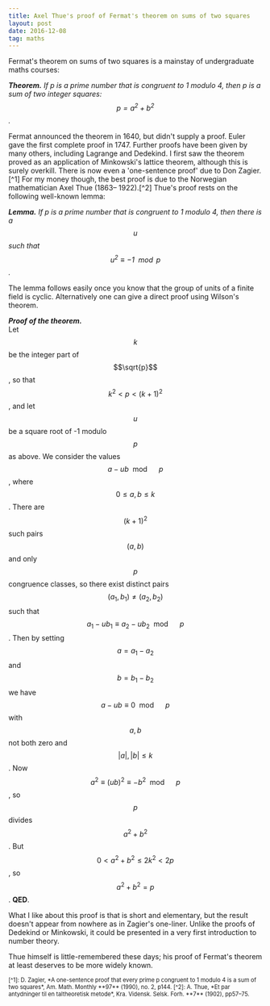 ```yaml
---
title: Axel Thue's proof of Fermat's theorem on sums of two squares
layout: post
date: 2016-12-08
tag: maths
---
```


Fermat's theorem on sums of two squares is a mainstay of undergraduate maths courses:

***Theorem.** If p is a prime number that is congruent to 1 modulo 4, then p is a sum of two integer squares:
$$p = a^{2} + b^{2}$$.*

Fermat announced the theorem in 1640, but didn't supply a proof.
Euler gave the first complete proof in 1747.
Further proofs have been given by many others, including Lagrange and Dedekind.
I first saw the theorem proved as an application of Minkowski's lattice theorem, although this is surely overkill.
There is now even a 'one-sentence proof' due to Don Zagier.[^1]
For my money though, the best proof is due to the Norwegian mathematician Axel Thue (1863&ndash;
1922).[^2] Thue's proof rests on the following well-known lemma:

***Lemma.** If p is a prime number that is congruent to 1 modulo 4, then there is a $$u$$ such that
$$u^{2} \equiv -1 \mod p$$.*

The lemma follows easily once you know that the group of units of a finite field is cyclic.
Alternatively one can give a direct proof using Wilson's theorem.

***Proof of the theorem.***  
Let $$k$$ be the integer part of $$\sqrt{p}$$, so that $$k^{2} < p < (k+1)^{2}$$, and let $$u$$ be a square root of -1 modulo $$p$$ as above.
We consider the values $$a - ub \mod \quad p$$, where $$ 0 \le a,b \le k$$.
There are $$(k+1)^{2}$$ such pairs $$(a,b)$$ and only $$p$$ congruence classes, so there exist distinct pairs $$(a_1,b_1) \ne (a_2,b_2)$$ such that $$a_1 - ub_1 \equiv a_2 - ub_2 \mod \quad p$$.
Then by setting $$a = a_1 - a_2$$ and $$b = b_1 - b_2$$ we have $$a - ub \equiv 0 \mod \quad p$$ with $$a, b$$ not both zero and $$|a|, |b| \le k$$.
Now $$a^{2} \equiv (ub)^{2} \equiv -b^{2} \mod \quad p $$, so $$p$$ divides $$a^{2}+b^{2}$$.
But $$0 < a^{2} + b^{2} \le 2k^{2} < 2p$$, so $$a^{2} + b^{2} = p$$.
**QED**.

What I like about this proof is that is short and elementary, but the result doesn't appear from nowhere as in Zagier's one-liner.
Unlike the proofs of Dedekind or Minkowski, it could be presented in a very first introduction to number theory.

Thue himself is little-remembered these days; his proof of Fermat's theorem at least deserves to be more widely known.

<div style="font-size: 80%">
[^1]: D. Zagier, *A one-sentence proof that every prime p congruent to 1 modulo 4 is a sum of two squares*, Am. Math. Monthly **97** (1990), no. 2, p144.
[^2]: A. Thue, *Et par antydninger til en taltheoretisk metode*, Kra. Vidensk. Selsk. Forh. **7** (1902), pp57–75.
</div>
